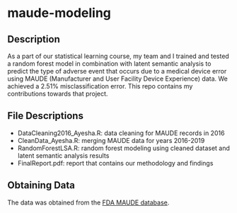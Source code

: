 # maude-modeling

## Description
As a part of our statistical learning course, my team and I trained and tested a random forest model in combination with latent semantic analysis to predict the type of adverse event that occurs due to a medical device error using MAUDE (Manufacturer and User Facility Device Experience) data. We achieved a 2.51% misclassification error. This repo contains my contributions towards that project.

## File Descriptions
- DataCleaning2016_Ayesha.R: data cleaning for MAUDE records in 2016 
- CleanData_Ayesha.R: merging MAUDE data for years 2016-2019
- RandomForestLSA.R: random forest modeling using cleaned dataset and latent semantic analysis results 
- FinalReport.pdf: report that contains our methodology and findings

## Obtaining Data 
The data was obtained from the [FDA MAUDE database](https://www.fda.gov/medical-devices/mandatory-reporting-requirements-manufacturers-importers-and-device-user-facilities/about-manufacturer-and-user-facility-device-experience-maude).  
